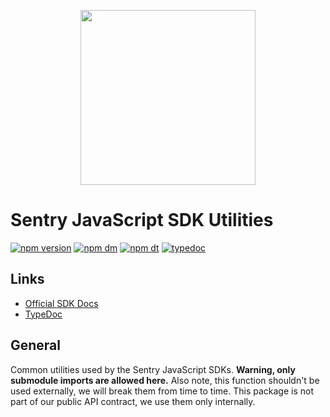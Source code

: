 <p align="center">
  <a href="https://sentry.io" target="_blank" align="center">
    <img src="https://sentry-brand.storage.googleapis.com/sentry-logo-black.png" width="280">
  </a>
  <br />
</p>

# Sentry JavaScript SDK Utilities

[![npm version](https://img.shields.io/npm/v/csii-sentry-utils.svg)](https://www.npmjs.com/package/csii-sentry-utils)
[![npm dm](https://img.shields.io/npm/dm/csii-sentry-utils.svg)](https://www.npmjs.com/package/csii-sentry-utils)
[![npm dt](https://img.shields.io/npm/dt/csii-sentry-utils.svg)](https://www.npmjs.com/package/csii-sentry-utils)
[![typedoc](https://img.shields.io/badge/docs-typedoc-blue.svg)](http://getsentry.github.io/sentry-javascript/)

## Links

- [Official SDK Docs](https://docs.sentry.io/quickstart/)
- [TypeDoc](http://getsentry.github.io/sentry-javascript/)

## General

Common utilities used by the Sentry JavaScript SDKs. **Warning, only submodule imports are allowed here.** Also note,
this function shouldn't be used externally, we will break them from time to time. This package is not part of our public
API contract, we use them only internally.
